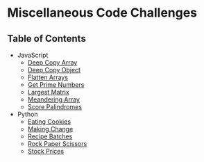 # Miscellaneous Code Challenges

## Table of Contents

- JavaScript
  - [Deep Copy Array](deep-copy-array)
  - [Deep Copy Object](deep-copy-object)
  - [Flatten Arrays](flatten-arrays)
  - [Get Prime Numbers](get-prime-numbers)
  - [Largest Matrix](largest-matrix)
  - [Meandering Array](meandering-array)
  - [Score Palindromes](score-palindromes)
- Python
  - [Eating Cookies](eating-cookies)
  - [Making Change](making-change)
  - [Recipe Batches](recipe-batches)
  - [Rock Paper Scissors](rock-paper-scissors)
  - [Stock Prices](stock-prices)
